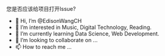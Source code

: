 您是否应该给项目打开Issue?

- 👋 Hi, I’m @EdisonWangCH
- 👀 I’m interested in Music, Digital Technology, Reading.
- 🌱 I’m currently learning Data Science, Web Development.
- 💞️ I’m looking to collaborate on ...
- 📫 How to reach me ...

<!---
EdisonWangCH/EdisonWangCH is a ✨ special ✨ repository because its `README.md` (this file) appears on your GitHub profile.
You can click the Preview link to take a look at your changes.
--->
